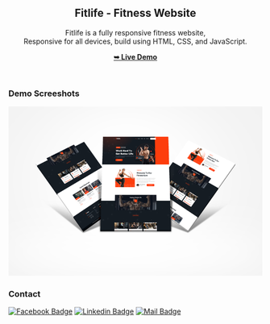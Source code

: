 <div align="center">

  <h2 align="center">Fitlife - Fitness Website</h2>

Fitlife is a fully responsive fitness website, <br />Responsive for all devices, build using HTML, CSS, and JavaScript.

<a href="https://russellbdevs.github.io/fitlife/"><strong>➥ Live Demo</strong></a>

</div>

<br />

### Demo Screeshots

![Fitlife Desktop Demo](./fitlife.png "Desktop Demo")

### Contact

[![Facebook Badge](https://img.shields.io/badge/Facebook-1877F2?style=for-the-badge&logo=facebook&logoColor=white)](https://facebook.com/bdweeby) [![Linkedin Badge](https://img.shields.io/badge/LinkedIn-0077B5?style=for-the-badge&logo=linkedin&logoColor=white)](https://www.linkedin.com/in/bdweeby) [![Mail Badge](https://img.shields.io/badge/Gmail-D14836?style=for-the-badge&logo=gmail&logoColor=white)](mailto:bdweeby@gmail.com)
